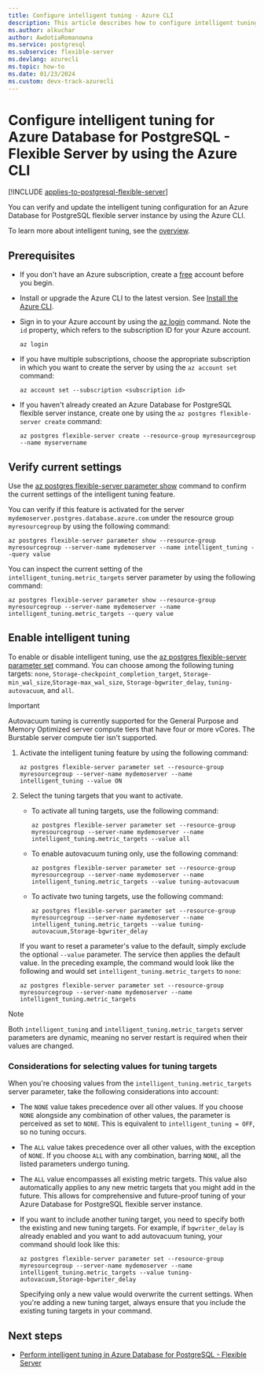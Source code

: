 ```yaml
---
title: Configure intelligent tuning - Azure CLI
description: This article describes how to configure intelligent tuning in Azure Database for PostgreSQL - Flexible Server by using the Azure CLI.
ms.author: alkuchar
author: AwdotiaRomanowna
ms.service: postgresql
ms.subservice: flexible-server
ms.devlang: azurecli
ms.topic: how-to
ms.date: 01/23/2024
ms.custom: devx-track-azurecli
---
```


# Configure intelligent tuning for Azure Database for PostgreSQL - Flexible Server by using the Azure CLI

[!INCLUDE [applies-to-postgresql-flexible-server](../includes/applies-to-postgresql-flexible-server.md)]

You can verify and update the intelligent tuning configuration for an Azure Database for PostgreSQL flexible server instance by using the Azure CLI.

To learn more about intelligent tuning, see the [overview](concepts-intelligent-tuning.md).

## Prerequisites

- If you don't have an Azure subscription, create a [free](https://azure.microsoft.com/free/) account before you begin.
- Install or upgrade the Azure CLI to the latest version. See [Install the Azure CLI](/cli/azure/install-azure-cli).
- Sign in to your Azure account by using the [az login](/cli/azure/reference-index#az-login) command. Note the `id` property, which refers to the subscription ID for your Azure account.

    ```azurecli
    az login
    ````

- If you have multiple subscriptions, choose the appropriate subscription in which you want to create the server by using the ```az account set``` command:

    ```azurecli-interactive
    az account set --subscription <subscription id>
    ```

- If you haven't already created an Azure Database for PostgreSQL flexible server instance, create one by using the ```az postgres flexible-server create``` command:

    ```azurecli-interactive
    az postgres flexible-server create --resource-group myresourcegroup --name myservername
    ```

## Verify current settings

Use the [az postgres flexible-server parameter show](/cli/azure/postgres/flexible-server/parameter#az-postgres-flexible-server-parameter-show) command to confirm the current settings of the intelligent tuning feature.

You can verify if this feature is activated for the server `mydemoserver.postgres.database.azure.com` under the resource group `myresourcegroup` by using the following command:

```azurecli-interactive
az postgres flexible-server parameter show --resource-group myresourcegroup --server-name mydemoserver --name intelligent_tuning --query value
```

You can inspect the current setting of the `intelligent_tuning.metric_targets` server parameter by using the following command:

```azurecli-interactive
az postgres flexible-server parameter show --resource-group myresourcegroup --server-name mydemoserver --name intelligent_tuning.metric_targets --query value
```

## Enable intelligent tuning

To enable or disable intelligent tuning, use the [az postgres flexible-server parameter set](/cli/azure/postgres/flexible-server/parameter#az-postgres-flexible-server-parameter-set) command. You can choose among the following tuning targets: `none`, `Storage-checkpoint_completion_target`, `Storage-min_wal_size`,`Storage-max_wal_size`, `Storage-bgwriter_delay`, `tuning-autovacuum`, and `all`.

> [!IMPORTANT]
> Autovacuum tuning is currently supported for the General Purpose and Memory Optimized server compute tiers that have four or more vCores. The Burstable server compute tier isn't supported.

1. Activate the intelligent tuning feature by using the following command:

   ```azurecli-interactive
   az postgres flexible-server parameter set --resource-group myresourcegroup --server-name mydemoserver --name intelligent_tuning --value ON
   ```

1. Select the tuning targets that you want to activate.

   - To activate all tuning targets, use the following command:

      ```azurecli-interactive
      az postgres flexible-server parameter set --resource-group myresourcegroup --server-name mydemoserver --name intelligent_tuning.metric_targets --value all
      ```

   - To enable autovacuum tuning only, use the following command:

      ```azurecli-interactive
      az postgres flexible-server parameter set --resource-group myresourcegroup --server-name mydemoserver --name intelligent_tuning.metric_targets --value tuning-autovacuum
      ```

   - To activate two tuning targets, use the following command:

     ```azurecli-interactive
     az postgres flexible-server parameter set --resource-group myresourcegroup --server-name mydemoserver --name intelligent_tuning.metric_targets --value tuning-autovacuum,Storage-bgwriter_delay
     ```

   If you want to reset a parameter's value to the default, simply exclude the optional `--value` parameter. The service then applies the default value. In the preceding example, the command would look like the following and would set `intelligent_tuning.metric_targets` to `none`:

   ```azurecli-interactive
   az postgres flexible-server parameter set --resource-group myresourcegroup --server-name mydemoserver --name intelligent_tuning.metric_targets
   ```

> [!NOTE]
> Both `intelligent_tuning` and `intelligent_tuning.metric_targets` server parameters are dynamic, meaning no server restart is required when their values are changed.

### Considerations for selecting values for tuning targets

When you're choosing values from the `intelligent_tuning.metric_targets` server parameter, take the following considerations into account:

* The `NONE` value takes precedence over all other values. If you choose `NONE` alongside any combination of other values, the parameter is perceived as set to `NONE`. This is equivalent to `intelligent_tuning = OFF`, so no tuning occurs.

* The `ALL` value takes precedence over all other values, with the exception of `NONE`. If you choose `ALL` with any combination, barring `NONE`, all the listed parameters undergo tuning.

* The `ALL` value encompasses all existing metric targets. This value also automatically applies to any new metric targets that you might add in the future. This allows for comprehensive and future-proof tuning of your Azure Database for PostgreSQL flexible server instance.

* If you want to include another tuning target, you need to specify both the existing and new tuning targets. For example, if `bgwriter_delay` is already enabled and you want to add autovacuum tuning, your command should look like this:

  ```azurecli-interactive
  az postgres flexible-server parameter set --resource-group myresourcegroup --server-name mydemoserver --name intelligent_tuning.metric_targets --value tuning-autovacuum,Storage-bgwriter_delay
  ```

  Specifying only a new value would overwrite the current settings. When you're adding a new tuning target, always ensure that you include the existing tuning targets in your command.

## Next steps

- [Perform intelligent tuning in Azure Database for PostgreSQL - Flexible Server](concepts-intelligent-tuning.md)
